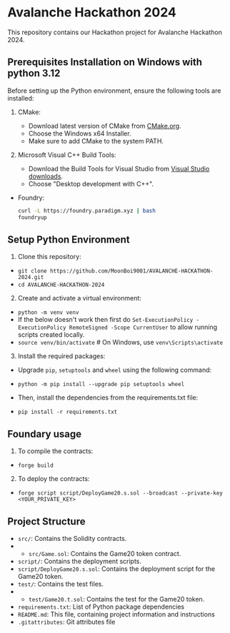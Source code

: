 # Avalanche Hackathon 2024

This repository contains our Hackathon project for Avalanche Hackathon 2024.

## Prerequisites Installation on Windows with python 3.12

Before setting up the Python environment, ensure the following tools are installed:

1. CMake:
   - Download latest version of CMake from [CMake.org](https://cmake.org/download/).
   - Choose the Windows x64 Installer.
   - Make sure to add CMake to the system PATH.

2. Microsoft Visual C++ Build Tools:
   - Download the Build Tools for Visual Studio from [Visual Studio downloads](https://visualstudio.microsoft.com/visual-cpp-build-tools/).
   - Choose "Desktop development with C++".

- Foundry:

  ```sh
  curl -L https://foundry.paradigm.xyz | bash
  foundryup


## Setup Python Environment

1. Clone this repository:

- `git clone https://github.com/MoonBoi9001/AVALANCHE-HACKATHON-2024.git`
- `cd AVALANCHE-HACKATHON-2024`

2. Create and activate a virtual environment:

- `python -m venv venv`
- If the below doesn't work then first do `Set-ExecutionPolicy -ExecutionPolicy RemoteSigned -Scope CurrentUser` to allow running scripts created locally.
- `source venv/bin/activate` # On Windows, use `venv\Scripts\activate`


3. Install the required packages:

- Upgrade `pip`, `setuptools` and `wheel` using the following command:

- `python -m pip install --upgrade pip setuptools wheel`

- Then, install the dependencies from the requirements.txt file: 

- `pip install -r requirements.txt`

## Foundary usage

1. To compile the contracts:

- `forge build`

2. To deploy the contracts:

- `forge script script/DeployGame20.s.sol --broadcast --private-key <YOUR_PRIVATE_KEY>`


## Project Structure 

- `src/`: Contains the Solidity contracts.
- - `src/Game.sol`: Contains the Game20 token contract.
- `script/`: Contains the deployment scripts.
- `script/DeployGame20.s.sol`: Contains the deployment script for the Game20 token.
- `test/`: Contains the test files.
- - `test/Game20.t.sol`: Contains the test for the Game20 token.
- `requirements.txt`: List of Python package dependencies
- `README.md`: This file, containing project information and instructions
- `.gitattributes`: Git attributes file